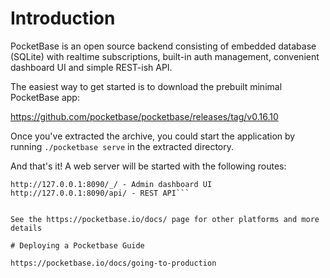 # Introduction

PocketBase is an open source backend consisting of embedded database (SQLite) with realtime subscriptions, built-in auth management, convenient dashboard UI and simple REST-ish API.

The easiest way to get started is to download the prebuilt minimal PocketBase app:

https://github.com/pocketbase/pocketbase/releases/tag/v0.16.10

Once you've extracted the archive, you could start the application by running `./pocketbase serve` in the extracted directory.

And that's it! A web server will be started with the following routes:

```http://127.0.0.1:8090 - if pb_public directory exists, serves the static content from it (html, css, images, etc.)
http://127.0.0.1:8090/_/ - Admin dashboard UI
http://127.0.0.1:8090/api/ - REST API```


See the https://pocketbase.io/docs/ page for other platforms and more details

# Deploying a Pocketbase Guide

https://pocketbase.io/docs/going-to-production
